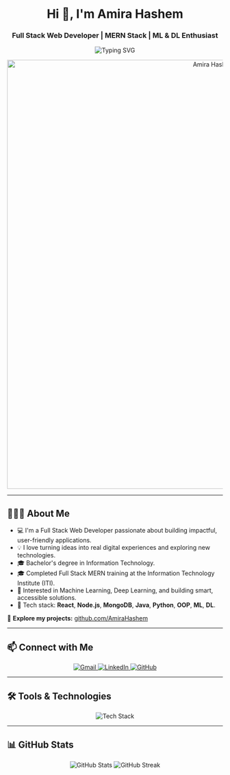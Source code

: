 <h1 align="center">Hi 👋, I'm Amira Hashem</h1>
<h3 align="center">Full Stack Web Developer | MERN Stack | ML & DL Enthusiast</h3>

<p align="center">
  <img src="https://readme-typing-svg.herokuapp.com?font=Fira+Code&duration=3000&pause=1000&color=F76C6C&center=true&vCenter=true&multiline=true&width=435&lines=Welcome+to+my+GitHub+profile!" alt="Typing SVG" />
</p>

<p align="center">
  <img src="https://raw.githubusercontent.com/halfrost/halfrost/master/icons/header_1.png" alt="Amira Hashem Banner" width="1000" />
</p>

---

## 👩🏻‍💻 About Me

- 💻 I'm a Full Stack Web Developer passionate about building impactful, user-friendly applications.  
- 💡 I love turning ideas into real digital experiences and exploring new technologies.  
- 🎓 Bachelor's degree in Information Technology.  
- 🎓 Completed Full Stack MERN training at the Information Technology Institute (ITI).  
- 🧠 Interested in Machine Learning, Deep Learning, and building smart, accessible solutions.  
- 🚀 Tech stack: **React**, **Node.js**, **MongoDB**, **Java**, **Python**, **OOP**, **ML**, **DL**.

📂 **Explore my projects:** [github.com/AmiraHashem](https://github.com/AmiraHashem)

---

## 📫 Connect with Me

<p align="center">
  <a href="mailto:amirahashem1054@gmail.com" target="_blank">
    <img src="https://img.shields.io/badge/Gmail-D14836?style=for-the-badge&logo=gmail&logoColor=white" alt="Gmail">
  </a>
  <a href="https://www.linkedin.com/in/amira-hashem-600179221/" target="_blank">
    <img src="https://img.shields.io/badge/LinkedIn-0A66C2?style=for-the-badge&logo=linkedin&logoColor=white" alt="LinkedIn">
  </a>
  <a href="https://github.com/AmiraHashem/" target="_blank">
    <img src="https://img.shields.io/badge/GitHub-171515?style=for-the-badge&logo=github&logoColor=white" alt="GitHub">
  </a>
</p>

---

## 🛠️ Tools & Technologies

<p align="center">
  <img src="https://skillicons.dev/icons?i=react,nodejs,express,mongodb,java,python,js,html,css,tensorflow,sass,jquery,git,github,vscode,tailwind,bootstrap,figma,colab" alt="Tech Stack" />
</p>

---

## 📊 GitHub Stats

<p align="center">
  <img src="https://github-readme-stats.vercel.app/api?username=AmiraHashem&show_icons=true&theme=radical" alt="GitHub Stats" />
  <img src="https://github-readme-streak-stats.herokuapp.com?user=AmiraHashem&theme=radical&date_format=M%20j%5B%2C%20Y%5D" alt="GitHub Streak" />
</p>
